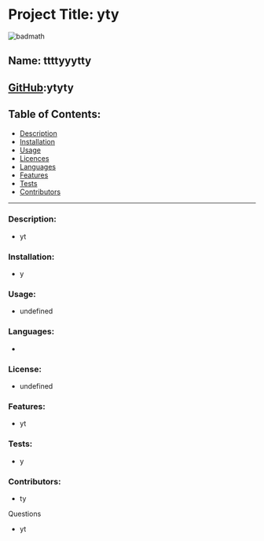 

# Project Title: yty
![badmath](https://img.shields.io/github/languages/top/nielsenjared/badmath)

## Name: ttttyyytty

## [GitHub](https://github.com/absk786):ytyty

## Table of Contents:
* [Description](https://github.com/absk786/assignment7/blob/main/README.md#Description)
* [Installation](https://github.com/absk786/assignment7/blob/main/README.md#Installation)
* [Usage](https://github.com/absk786/assignment7/blob/main/README.md#Usage)
* [Licences](https://github.com/absk786/assignment7/blob/main/README.md#License)
* [Languages](https://github.com/absk786/assignment7/blob/main/README.md#Languages)
* [Features](https://github.com/absk786/assignment7/blob/main/README.md#Features)
* [Tests](https://github.com/absk786/assignment7/blob/main/README.md#Tests)
* [Contributors](https://github.com/absk786/assignment7/blob/main/README.md#Contributors)

-------------------------------------------------------------------------------------
### Description: 
* yt

### Installation: 
* y
 
### Usage: 
* undefined

### Languages: 
* 

### License:
* undefined

### Features: 
* yt

### Tests: 
* y

### Contributors: 
* ty

Questions
* yt
